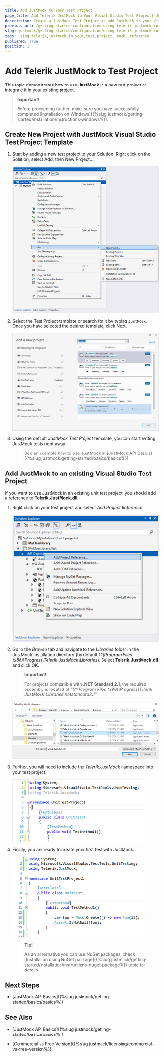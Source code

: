 ```yaml
---
title: Add JustMock to Your Test Project
page_title: Add Telerik JustMock to Your Visual Studio Test Project| JustMock Documentation
description: Create a JustMock Test Project or add JustMock to your Visual Studio project and start using it.
previous_url: /getting-started-configuration-using-telerik-justmock-in-your-test-project.html
slug: justmock/getting-started/configuration/using-telerik-justmock-in-your-test-project
tags: using,telerik,justmock,in,your,test,project, mock, reference
published: True
position: 1
---
```


# Add Telerik JustMock to Test Project

This topic demonstrates how to use __JustMock__ in a new test project or integrate it in your existing project.

> **Important!**
>
> Before proceeding further, make sure you have successfully completed [Installation on Windows]({%slug justmock/getting-started/installation/instructions-windows%}).
    	
## Create New Project with JustMock Visual Studio Test Project Template

1. Start by adding a new test project to your Solution. Right click on the Solution, select Add, then New Project.... 

	![Add new project](images/AddNewProject.png)

1. Select the Test Project template or search for it by typing `JustMock`. Once you have selected the desired template, click Next.

	![Choose the JustMock Test Project template](images/ProjectTemplate.png)

1. Using the default *JustMock Test Project* template, you can start writing JustMock tests right away. 
	
	> See an example how to use JustMock in [JustMock API Basics]({%slug justmock/getting-started/basics/basics%})

## Add JustMock to an existing Visual Studio Test Project

If you want to use JustMock in an existing unit test project, you should add a reference to **Telerik.JustMock.dll**. 

1. Right click on your test project and select *Add Project Reference*.

	![Add reference to a project](images/AddReference.png)

1. Go to the *Browse* tab and navigate to the *Libraries* folder in the JustMock installation directory (by default *C:\Program Files (x86)\Progress\Telerik JustMock\Libraries*). Select __Telerik.JustMock.dll__ and click OK.
	
	> **Important!**
	>
	> For projects compatible with **.NET Standard 2.1**, the required assembly is located at *"C:\Program Files (x86)\Progress\Telerik JustMock\Libraries\netstandard2.1\"*

	![Select Telerik.JustMock.dll reference](images/SelectReference.png)

1. Further, you will need to include the *Telerik.JustMock* namespace into your test project.

	![Include TelerikJustMockNamespace namespace](images/Namespace.png)

1. Finally, you are ready to create your first test with JustMock.

	![Write your first test](images/FirstTest.png)

	> **Tip!**
	>
	> As an altrernative you can use NuGet packages, check [Installation using NuGet package]({%slug justmock/getting-started/installation/instructions-nuget-package%}) topic for details. 

## Next Steps

* [JustMock API Basics]({%slug justmock/getting-started/basics/basics%})

## See Also

 * [JustMock API Basics]({%slug justmock/getting-started/basics/basics%})

 * [Commercial vs Free Version]({%slug justmock/licensing/commercial-vs-free-version%})
